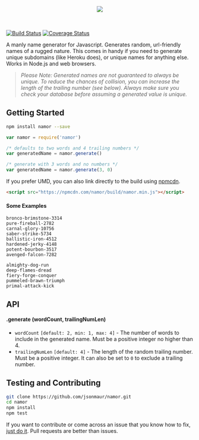 <div align="center">
<img src="https://github.com/jsonmaur/namor/raw/master/assets/namor.png">
</div>
<br> <br>

[![Build Status](https://travis-ci.org/jsonmaur/namor.svg?branch=master)](https://travis-ci.org/jsonmaur/namor)
[![Coverage Status](https://coveralls.io/repos/github/jsonmaur/namor/badge.svg?branch=master)](https://coveralls.io/github/jsonmaur/namor?branch=master)

A manly name generator for Javascript. Generates random, url-friendly names of a rugged nature. This comes in handy if you need to generate unique subdomains (like Heroku does), or unique names for anything else. Works in Node.js and web browsers.

> *Please Note: Generated names are not guaranteed to always be unique. To reduce the chances of collision, you can increase the length of the trailing number (see below). Always make sure you check your database before assuming a generated value is unique.*

## Getting Started

```bash
npm install namor --save
```

```javascript
var namor = require('namor')

/* defaults to two words and 4 trailing numbers */
var generatedName = namor.generate()

/* generate with 3 words and no numbers */
var generatedName = namor.generate(3, 0)
```

If you prefer UMD, you can also link directly to the build using [npmcdn](https://npmcdn.com).

```html
<script src="https://npmcdn.com/namor/build/namor.min.js"></script>
```

#### Some Examples

```
bronco-brimstone-3314
pure-fireball-2782
carnal-glory-10756
saber-strike-5734
ballistic-iron-4512
hardened-jerky-4148
potent-bourbon-3517
avenged-falcon-7282

almighty-dog-run
deep-flames-dread
fiery-forge-conquer
pummeled-brawn-triumph
primal-attack-kick
```

## API

#### .generate (wordCount, trailingNumLen)

- `wordCount` `[default: 2, min: 1, max: 4]` - The number of words to include in the generated name. Must be a positive integer no higher than 4.
- `trailingNumLen` `[default: 4]` - The length of the random trailing number. Must be a positive integer. It can also be set to `0` to exclude a trailing number.

## Testing and Contributing

```bash
git clone https://github.com/jsonmaur/namor.git
cd namor
npm install
npm test
```

If you want to contribute or come across an issue that you know how to fix, [just do it](https://www.youtube.com/watch?v=ZXsQAXx_ao0). Pull requests are better than issues.
